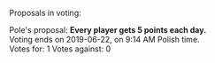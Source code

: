 Proposals in voting:

Pole's proposal: **Every player gets 5 points each day.**  
Voting ends on 2019-06-22, on 9:14 AM Polish time.  
Votes for: 1
Votes against: 0
